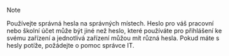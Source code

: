   > [!NOTE]
  > Používejte správná hesla na správných místech. Heslo pro váš pracovní nebo školní účet může být jiné než heslo, které používáte pro přihlášení ke svému zařízení a jednotlivá zařízení můžou mít různá hesla. Pokud máte s hesly potíže, požádejte o pomoc správce IT.
